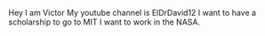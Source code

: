 Hey I am Victor
My youtube channel is ElDrDavid12
I want to have a scholarship to go to MIT
I want to work in the NASA.
